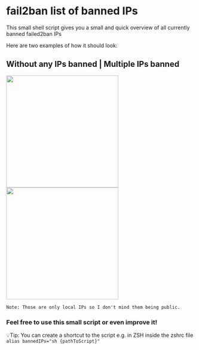 # fail2ban list of banned IPs

This small shell script gives you a small and quick overview of all currently banned failed2ban IPs

Here are two examples of how it should look:
## Without any IPs banned | Multiple IPs banned

<p float="left">
  <img src="https://github.com/user-attachments/assets/986a5cb4-a232-4e91-992d-351fabe9fd16" width="300" />
  <img src="https://github.com/user-attachments/assets/fd7f738d-8a6e-4d33-894f-c0645ae9b8a4" width="300" /> 
</p>

`Note: Those are only local IPs so I don't mind them being public.`

### Feel free to use this small script or even improve it!

💡Tip:
  You can create a shortcut to the script e.g. in ZSH inside the zshrc file `alias bannedIPs="sh {pathToScript}"`
